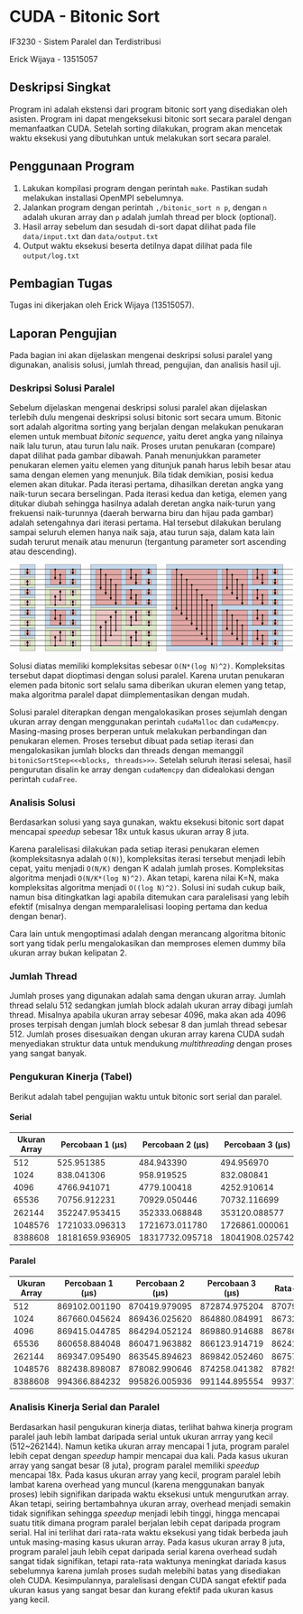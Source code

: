 # CUDA - Bitonic Sort
IF3230 - Sistem Paralel dan Terdistribusi

Erick Wijaya - 13515057

## Deskripsi Singkat
Program ini adalah ekstensi dari program bitonic sort yang disediakan oleh asisten. 
Program ini dapat mengeksekusi bitonic sort secara paralel dengan memanfaatkan CUDA. 
Setelah sorting dilakukan, program akan mencetak waktu eksekusi 
yang dibutuhkan untuk melakukan sort secara paralel. 

## Penggunaan Program
1. Lakukan kompilasi program dengan perintah ```make```. Pastikan sudah melakukan installasi OpenMPI sebelumnya. 
2. Jalankan program dengan perintah ```,/bitonic_sort n p```, dengan ```n``` adalah ukuran array dan ```p``` adalah jumlah thread per block (optional).
3. Hasil array sebelum dan sesudah di-sort dapat dilihat pada file ```data/input.txt``` dan ```data/output.txt```
4. Output waktu eksekusi beserta detilnya dapat dilihat pada file ```output/log.txt```

## Pembagian Tugas
Tugas ini dikerjakan oleh Erick Wijaya (13515057). 

## Laporan Pengujian
Pada bagian ini akan dijelaskan mengenai deskripsi solusi paralel yang digunakan, analisis solusi, jumlah thread, pengujian, dan analisis hasil uji. 

### Deskripsi Solusi Paralel
Sebelum dijelaskan mengenai deskripsi solusi paralel akan dijelaskan terlebih dulu mengenai deskripsi solusi bitonic sort secara umum.
Bitonic sort adalah algoritma sorting yang berjalan dengan melakukan penukaran elemen untuk membuat *bitonic sequence*, yaitu deret angka 
yang nilainya naik lalu turun, atau turun lalu naik. Proses urutan penukaran (compare) dapat dilihat pada gambar dibawah. Panah 
menunjukkan parameter penukaran elemen yaitu elemen yang ditunjuk panah harus lebih besar atau sama dengan elemen yang menunjuk. 
Bila tidak demikian, posisi kedua elemen akan ditukar. Pada iterasi pertama, dihasilkan deretan angka yang naik-turun secara berselingan. 
Pada iterasi kedua dan ketiga, elemen yang ditukar diubah sehingga hasilnya adalah deretan angka naik-turun yang frekuensi naik-turunnya (daerah berwarna biru dan hijau pada gambar) adalah
setengahnya dari iterasi pertama. Hal tersebut dilakukan berulang sampai seluruh elemen hanya naik saja, atau turun saja, dalam kata lain 
sudah terurut menaik atau menurun (tergantung parameter sort ascending atau descending). 

![bitonic_sort](img/bitonic_sort.png)

Solusi diatas memiliki kompleksitas sebesar ```O(N*(log N)^2)```. Kompleksitas tersebut dapat dioptimasi dengan solusi paralel. 
Karena urutan penukaran elemen pada bitonic sort selalu sama diberikan ukuran elemen yang tetap, maka algoritma paralel dapat 
diimplementasikan dengan mudah. 

Solusi paralel diterapkan dengan mengalokasikan proses sejumlah dengan ukuran array dengan menggunakan perintah ```cudaMalloc``` dan ```cudaMemcpy```. Masing-masing proses berperan untuk melakukan perbandingan 
dan penukaran elemen. Proses tersebut dibuat pada setiap iterasi dan mengalokasikan jumlah blocks dan threads dengan memanggil ```bitonicSortStep<<<blocks, threads>>>```. 
Setelah seluruh iterasi selesai, hasil pengurutan disalin ke array dengan ```cudaMemcpy``` dan didealokasi dengan perintah ```cudaFree```. 

### Analisis Solusi
Berdasarkan solusi yang saya gunakan, waktu eksekusi bitonic sort dapat mencapai *speedup* sebesar 18x untuk kasus ukuran array 8 juta.  

Karena paralelisasi dilakukan pada setiap iterasi 
penukaran elemen (kompleksitasnya adalah ```O(N)```), kompleksitas iterasi tersebut menjadi lebih cepat, yaitu menjadi 
```O(N/K)``` dengan K adalah jumlah proses. Kompleksitas algoritma menjadi ```O(N/K*(log N)^2)```. Akan tetapi, karena nilai K=N, maka 
kompleksitas algoritma menjadi ```O((log N)^2)```. 
Solusi ini sudah cukup baik, namun bisa ditingkatkan lagi apabila ditemukan cara paralelisasi yang lebih efektif 
(misalnya dengan memparalelisasi looping pertama dan kedua dengan benar). 

Cara lain untuk mengoptimasi adalah dengan merancang algoritma bitonic sort 
yang tidak perlu mengalokasikan dan memproses elemen dummy bila ukuran array bukan kelipatan 2. 

### Jumlah Thread
Jumlah proses yang digunakan adalah sama dengan ukuran array. Jumlah thread selalu 512 sedangkan jumlah block adalah ukuran array dibagi jumlah thread. 
Misalnya apabila ukuran array sebesar 4096, maka akan ada 4096 proses terpisah dengan jumlah block sebesar 8 dan jumlah thread sebesar 512. Jumlah 
proses disesuaikan dengan ukuran array karena CUDA sudah menyediakan struktur data untuk mendukung *multithreading* dengan proses yang sangat banyak. 

### Pengukuran Kinerja (Tabel)
Berikut adalah tabel pengujian waktu untuk bitonic sort serial dan paralel.

#### Serial
| **Ukuran Array** | **Percobaan 1 (μs)** | **Percobaan 2 (μs)** | **Percobaan 3 (μs)** | **Rata-Rata (μs)** |
| ---------------- | -------------------- | -------------------- | -------------------- | ------------------ |
| 512     | 525.951385 | 484.943390 | 494.956970 | 501.950582 |
| 1024    | 838.041306 | 958.919525 | 832.080841 | 876.347224 |
| 4096    | 4766.941071 | 4779.100418 | 4252.910614 | 4599.650701 |
| 65536   | 70756.912231 | 70929.050446 | 70732.116699 | 70806.026459 |
| 262144  | 352247.953415 | 352333.068848 | 353120.088577 | 352567.036947 |
| 1048576 | 1721033.096313 | 1721673.011780 | 1726861.000061 | 1723189.036051 |
| 8388608 | 18181659.936905 | 18317732.095718 | 18041908.025742 | 18180433.352788 |

#### Paralel
| **Ukuran Array** | **Percobaan 1 (μs)** | **Percobaan 2 (μs)** | **Percobaan 3 (μs)** | **Rata-Rata (μs)** | **Speed Up** |
| ---------------- | -------------------- | -------------------- | -------------------- | ------------------ | ------------ |
| 512     | 869102.001190 | 870419.979095 | 872874.975204 | 870798.985163 | 0.0005x |
| 1024    | 867660.045624 | 869436.025620 | 864880.084991 | 867325.385412 | 0.001x  |
| 4096    | 869415.044785 | 864294.052124 | 869880.914688 | 867863.337199 | 0.005x  |
| 65536   | 860658.884048 | 860471.963882 | 866123.914719 | 862418.254216 | 0.082x  |
| 262144  | 869347.095490 | 863545.894623 | 869842.052460 | 867578.347524 | 0.406x  |
| 1048576 | 882438.898087 | 878082.990646 | 874258.041382 | 878259.976705 | 1.962x  |
| 8388608 | 994366.884232 | 995826.005936 | 991144.895554 | 993779.261907 | 18.294x |

### Analisis Kinerja Serial dan Paralel
Berdasarkan hasil pengukuran kinerja diatas, terlihat bahwa kinerja program paralel jauh lebih lambat daripada serial untuk ukuran arrray 
yang kecil (512~262144). Namun ketika ukuran array mencapai 1 juta, program paralel lebih cepat dengan *speedup* hampir mencapai dua kali. 
Pada kasus ukuran array yang sangat besar (8 juta), program paralel memiliki *speedup* mencapai 18x. Pada kasus ukuran array yang kecil, program 
paralel lebih lambat karena overhead yang muncul (karena menggunakan banyak proses) lebih signifikan daripada waktu eksekusi untuk mengurutkan array. 
Akan tetapi, seiring bertambahnya ukuran array, overhead menjadi semakin tidak signifikan sehingga *speedup* menjadi lebih tinggi, hingga mencapai 
suatu titik dimana program paralel berjalan lebih cepat daripada program serial. Hal ini terlihat dari rata-rata waktu eksekusi yang tidak berbeda jauh 
untuk masing-masing kasus ukuran array. Pada kasus ukuran array 8 juta, program paralel jauh lebih cepat daripada serial karena overhead sudah sangat 
tidak signifikan, tetapi rata-rata waktunya meningkat dariada kasus sebelumnya karena jumlah proses sudah melebihi batas yang disediakan oleh CUDA. 
Kesimpulannya, paralelisasi dengan CUDA sangat efektif pada ukuran kasus yang sangat besar dan kurang efektif pada ukuran kasus yang kecil. 